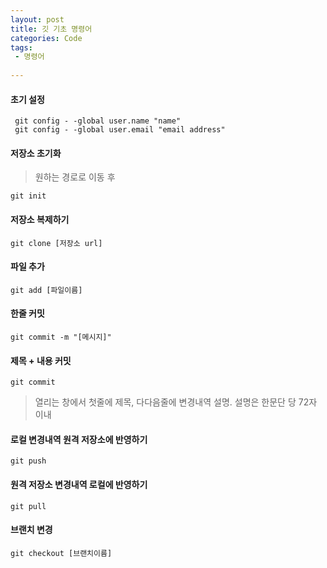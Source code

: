 ```yaml
---
layout: post
title: 깃 기초 명령어
categories: Code
tags:
 - 명령어
 
---
```


#### 초기 설정 

```
 git config - -global user.name "name"
 git config - -global user.email "email address"
```

#### 저장소 초기화  

> 원하는 경로로 이동 후 

```
git init
```

#### 저장소 복제하기

```
git clone [저장소 url]
```

#### 파일 추가

```
git add [파일이름]
```

#### 한줄 커밋

```
git commit -m "[메시지]"
```

#### 제목 + 내용 커밋

```
git commit 
```
> 열리는 창에서 첫줄에 제목, 다다음줄에 변경내역 설명. 설명은 한문단 당 72자 이내

#### 로컬 변경내역 원격 저장소에 반영하기

```
git push
```

#### 원격 저장소 변경내역 로컬에 반영하기
```
git pull
```


#### 브랜치 변경
```
git checkout [브랜치이름]
```
